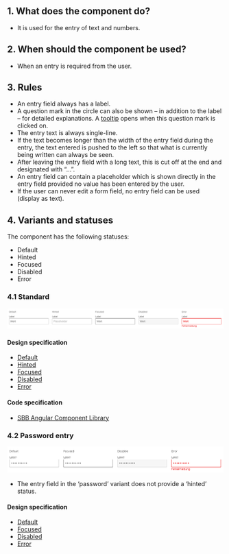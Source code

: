 ## 1. What does the component do?
* It is used for the entry of text and numbers.


## 2. When should the component be used?
* When an entry is required from the user.


## 3. Rules 
* An entry field always has a label.
* A question mark in the circle can also be shown – in addition to the label – for detailed explanations. A [tooltip](https://digital.sbb.ch/en/webapps/components/tooltip) opens when this question mark is clicked on.
* The entry text is always single-line.
* If the text becomes longer than the width of the entry field during the entry, the text entered is pushed to the left so that what is currently being written can always be seen.
* After leaving the entry field with a long text, this is cut off at the end and designated with “…”.
* An entry field can contain a placeholder which is shown directly in the entry field provided no value has been entered by the user.
* If the user can never edit a form field, no entry field can be used (display as text).


## 4. Variants and statuses
The component has the following statuses:
* Default
* Hinted
* Focused
* Disabled
* Error

### 4.1 Standard
![Image of the text field component in the standard variant](https://raw.githubusercontent.com/sbb-design-systems/design-system-webapp-documentation/master/documentation/components/textfield/images/textfield_default.png 'class: image')

#### Design specification
* [Default](https://sbb.invisionapp.com/d/main#/console/17140415/355318592/inspect)
* [Hinted](https://sbb.invisionapp.com/d/main#/console/17140415/355318593/inspect)
* [Focused](https://sbb.invisionapp.com/d/main#/console/17140415/355318594/inspect)
* [Disabled](https://sbb.invisionapp.com/d/main#/console/17140415/355318595/inspect)
* [Error](https://sbb.invisionapp.com/d/main#/console/17140415/355318596/inspect)

#### Code specification
* [SBB Angular Component Library](https://sbb-angular.app.sbb.ch/latest/business/components/field)

### 4.2 Password entry
![Image of the text field component in the password entry variant](https://raw.githubusercontent.com/sbb-design-systems/design-system-webapp-documentation/master/documentation/components/textfield/images/textfield_password.png 'class: image')
* The entry field in the ‘password’ variant does not provide a ‘hinted’ status.

#### Design specification
* [Default](https://sbb.invisionapp.com/d/main#/console/17140415/355318596/inspect)
* [Focused](https://sbb.invisionapp.com/d/main#/console/17140415/355318597/inspect)
* [Disabled](https://sbb.invisionapp.com/d/main#/console/17140415/355318598/inspect)
* [Error](https://sbb.invisionapp.com/d/main#/console/17140415/355318600/inspect)
